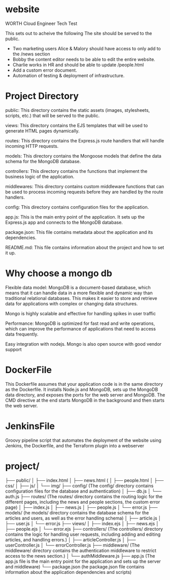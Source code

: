 # website
WORTH Cloud Engineer Tech Test

This sets out to acheive the following
The site should be served to the public.
- Two marketing users Alice & Malory should have access to only add to the /news
section
- Bobby the content editor needs to be able to edit the entire website.
- Charlie works in HR and should be able to update /people.html
- Add a custom error document.
- Automation of testing & deployment of infrastructure.

# Project Directory
public: This directory contains the static assets (images, stylesheets, scripts, etc.) that will be served to the public.

views: This directory contains the EJS templates that will be used to generate HTML pages dynamically.

routes: This directory contains the Express.js route handlers that will handle incoming HTTP requests.

models: This directory contains the Mongoose models that define the data schema for the MongoDB database.

controllers: This directory contains the functions that implement the business logic of the application.

middlewares: This directory contains custom middleware functions that can be used to process incoming requests before they are handled by the route handlers.

config: This directory contains configuration files for the application.

app.js: This is the main entry point of the application. It sets up the Express.js app and connects to the MongoDB database.

package.json: This file contains metadata about the application and its dependencies.

README.md: This file contains information about the project and how to set it up.

# Why choose a mongo db
Flexible data model: MongoDB is a document-based database, which means that it can handle data in a more flexible and dynamic way than traditional relational databases. This makes it easier to store and retrieve data for applications with complex or changing data structures.

Mongo is highly scalable and effective for handling spikes in user traffic

Performance: MongoDB is optimized for fast read and write operations, which can improve the performance of applications that need to access data frequently.

Easy integration with nodejs. Mongo is also open source with good vendor support

# DockerFile
This Dockerfile assumes that your application code is in the same directory as the Dockerfile. It installs Node.js and MongoDB, sets up the MongoDB data directory, and exposes the ports for the web server and MongoDB. The CMD directive at the end starts MongoDB in the background and then starts the web server.

# JenkinsFile
Groovy pipeline script that automates the deployment of the website using Jenkins, the Dockerfile, and the Terraform plugin into a webserver

# project/
├── public/
│   ├── index.html
│   ├── news.html  (
│   ├── people.html
│   ├── css/
│   ├── js/
│   └── img/
├── config/  (The config/ directory contains configuration files for the database and authentication)
│   ├── db.js
│   └── auth.js
├── routes/  (The routes/ directory contains the routing logic for the different pages, including the news and people sections, the custom error page)
│   ├── index.js
│   ├── news.js
│   ├── people.js
│   └── error.js
├── models/  (he models/ directory contains the database schema for the articles and users, as well as the error handling schema)
│   ├── article.js
│   ├── user.js
│   └── error.js
├── views/
│   ├── index.ejs
│   ├── news.ejs
│   ├── people.ejs
│   └── error.ejs
├── controllers/  (The controllers/ directory contains the logic for handling user requests, including adding and editing articles, and handling errors.)
│   ├── articleController.js
│   ├── userController.js
│   └── errorController.js
├── middleware/  (The middleware/ directory contains the authentication middleware to restrict access to the news section.)
│   └── authMiddleware.js
├── app.js  (The app.js file is the main entry point for the application and sets up the server and middleware)
└── package.json  (he package.json file contains information about the application dependencies and scripts)






